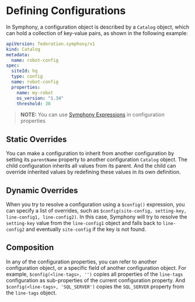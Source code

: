 # Defining Configurations

In Symphony, a configuration object is described by a ```Catalog``` object, which can hold a collection of key-value pairs, as shown in the following example:

```yaml
apiVersion: federation.symphony/v1
kind: Catalog
metadata:
  name: robot-config
spec:  
  siteId: hq
  type: config
  name: robot-config
  properties:
    name: my-robot
    os_version: "1.34"
    threshold: 30
```

> **NOTE:** You can use [Symphony Expressions](../uom/property-expressions.md) in configuration properties

## Static Overrides

You can make a configuration to inherit from another configuration by setting its ```parentName``` property to another configuration ```Catalog``` object. The child configuration inherits all values from its parent. And the child can override inherited values by redefining these values in its own definition.

## Dynamic Overrides

When you try to resolve a configuration using a ```$config()``` expression, you can specify a list of overrides, such as ```$config(site-config, setting-key, line-config1, line-config2)```. In this case, Symphony will try to resolve the ```setting-key``` value from the ```line-config1``` object and falls back to ```line-config2``` and eventually ```site-config``` if the key is not found.

## Composition
In any of the configuration properties, you can refer to another configuration object, or a specific field of another configuration object. For example, ```$config(<line-tags>, '')``` copies all properties of the ```line-tags``` configuration as sub-properties of the current configuration property. And ```$config(<line-tags>, 'SQL_SERVER')``` copies the ```SQL_SERVER``` property from the ```line-tags``` object.